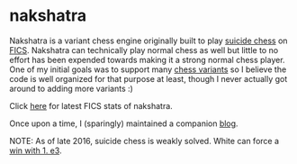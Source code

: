 nakshatra
==========

Nakshatra is a variant chess engine originally built to play [suicide chess](https://en.wikipedia.org/wiki/Losing_Chess) on [FICS](http://www.freechess.org). Nakshatra can technically play normal chess as well but little to no effort has been expended towards making it a strong normal chess player. One of my initial goals was to support many [chess variants](https://en.wikipedia.org/wiki/List_of_chess_variants) so I believe the code is well organized for that purpose at least, though I never actually got around to adding more variants :)

Click [here](http://ficsgames.org/cgi-bin/search.cgi?player=nakshatra&action=Finger) for latest FICS stats of nakshatra.

Once upon a time, I (sparingly) maintained a companion [blog](http://nakshatrachess.blogspot.com).

NOTE: As of late 2016, suicide chess is weakly solved. White can force a [win with 1. e3](http://magma.maths.usyd.edu.au/~watkins/LOSING_CHESS/ICGA2016.pdf).
